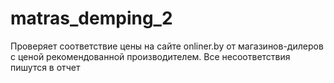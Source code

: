 # matras_demping_2
Проверяет соответствие цены на сайте onliner.by от магазинов-дилеров с ценой рекомендованной производителем. 
Все несоответствия пишутся в отчет
